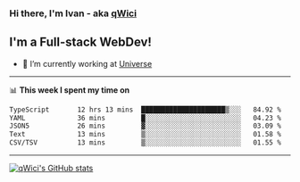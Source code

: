### Hi there, I'm Ivan - aka [qWici][website]

## I'm a Full-stack WebDev!
- 🔭 I’m currently working at [Universe][universe]

---

📊 **This week I spent my time on**
<!--START_SECTION:waka-->

```txt
TypeScript       12 hrs 13 mins  █████████████████████▒░░░   84.92 %
YAML             36 mins         █░░░░░░░░░░░░░░░░░░░░░░░░   04.23 %
JSON5            26 mins         ▓░░░░░░░░░░░░░░░░░░░░░░░░   03.09 %
Text             13 mins         ▒░░░░░░░░░░░░░░░░░░░░░░░░   01.58 %
CSV/TSV          13 mins         ▒░░░░░░░░░░░░░░░░░░░░░░░░   01.55 %
```

<!--END_SECTION:waka-->

---

[![qWici's GitHub stats](https://github-readme-stats.vercel.app/api?username=qWici)](https://github.com/qWici/github-readme-stats)

[website]: https://devkucher.com
[twitter]: https://twitter.com/KucherDev
[linkedin]: https://www.linkedin.com/in/ivankucher
[universe]: https://universeapps.limited
